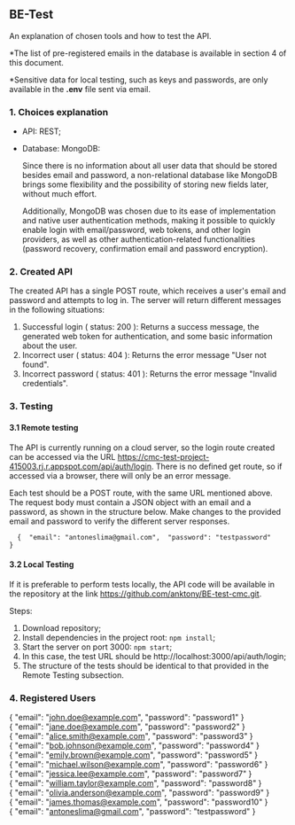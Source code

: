 ## BE-Test
An explanation of chosen tools and how to test the API.

*The list of pre-registered emails in the database is available in section 4 of this document.

*Sensitive data for local testing, such as keys and passwords, are only available in the **.env** file sent via email.


### 1. Choices explanation

- API: REST;
- Database: MongoDB:

    Since there is no information about all user data that should be stored besides email and password, a non-relational database like MongoDB brings some flexibility and the possibility of storing new fields later, without much effort.

    Additionally, MongoDB was chosen due to its ease of implementation and native user authentication methods, making it possible to quickly enable login with email/password, web tokens, and other login providers, as well as other authentication-related functionalities (password recovery, confirmation email and password encryption).

### 2. Created API

The created API has a single POST route, which receives a user's email and password and attempts to log in. The server will return different messages in the following situations:

1. Successful login ( status: 200 ): Returns a success message, the generated web token for authentication, and some basic information about the user.
2. Incorrect user ( status: 404 ): Returns the error message "User not found".
3. Incorrect password ( status: 401 ): Returns the error message "Invalid credentials".

### 3. Testing

#### 3.1 Remote testing

The API is currently running on a cloud server, so the login route created can be accessed via the URL https://cmc-test-project-415003.rj.r.appspot.com/api/auth/login. There is no defined get route, so if accessed via a browser, there will only be an error message.

Each test should be a POST route, with the same URL mentioned above. The request body must contain a JSON object with an email and a password, as shown in the structure below. Make changes to the provided email and password to verify the different server responses.

 ````   {  "email": "antoneslima@gmail.com",  "password": "testpassword"    } ````

#### 3.2 Local Testing
If it is preferable to perform tests locally, the API code will be available in the repository at the link https://github.com/anktony/BE-test-cmc.git.  
  
Steps:

1. Download repository;
2. Install dependencies in the project root: ``npm install``;
3. Start the server on port 3000: ``npm start``;
4. In this case, the test URL should be http://localhost:3000/api/auth/login;
5. The structure of the tests should be identical to that provided in the Remote Testing subsection.

### 4. Registered Users
{ "email": "john.doe@example.com", "password": "password1" }  
{ "email": "jane.doe@example.com", "password": "password2" }  
{ "email": "alice.smith@example.com", "password": "password3" }  
{ "email": "bob.johnson@example.com", "password": "password4" }  
{ "email": "emily.brown@example.com", "password": "password5" }  
{ "email": "michael.wilson@example.com", "password": "password6" }  
{ "email": "jessica.lee@example.com", "password": "password7" }  
{ "email": "william.taylor@example.com", "password": "password8" }  
{ "email": "olivia.anderson@example.com", "password": "password9" }   
{ "email": "james.thomas@example.com", "password": "password10" }  
{ "email": "antoneslima@gmail.com", "password": "testpassword" }  
